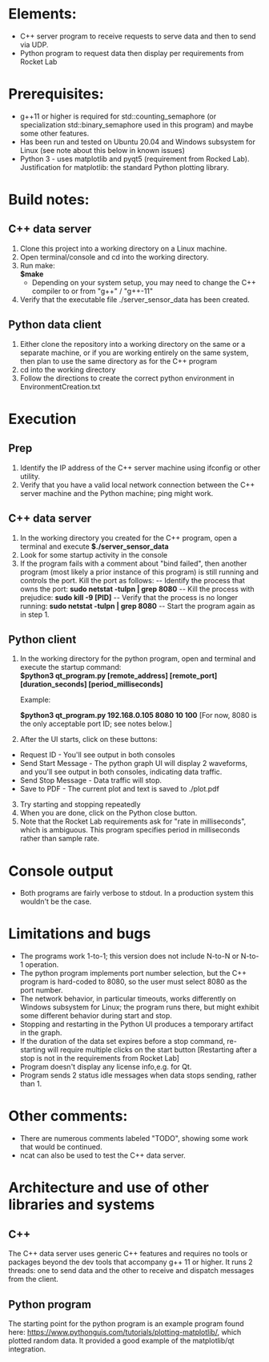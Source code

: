 # Elements:
- C++ server program to receive requests to serve data and then to send via UDP.
- Python program to request data then display per requirements from Rocket Lab

# Prerequisites:
- g++11 or higher is required for std::counting_semaphore (or specialization std::binary_semaphore used in this program) 
  and maybe some other features.
- Has been run and tested on Ubuntu 20.04 and Windows subsystem for Linux (see note about this below in known issues)
- Python 3 - uses matplotlib and pyqt5 (requirement from Rocked Lab).  Justification for matplotlib: the standard Python plotting library.

# Build notes:
## C++ data server
1. Clone this project into a working directory on a Linux machine.
2. Open terminal/console and cd into the working directory.
3. Run make:  
    **$make**
   - Depending on your system setup, you may need to change the C++ compiler to
     or from "g++" / "g++-11"
4. Verify that the executable file ./server_sensor_data has been created.

## Python data client
1. Either clone the repository into a working directory on the same or a separate machine, or if
   you are working entirely on the same system, then plan to use the same directory as
   for the C++ program
2. cd into the working directory
3. Follow the directions to create the correct python environment in EnvironmentCreation.txt 

# Execution
## Prep
1. Identify the IP address of the C++ server machine using ifconfig or other utility.
2. Verify that you have a valid local network connection between the C++ server machine and the
   Python machine; ping might work.

## C++ data server
1. In the working directory you created for the C++ program, open a terminal and
  execute 
  **$./server_sensor_data**
2. Look for some startup activity in the console
3. If the program fails with a comment about "bind failed", then another program (most likely a prior
   instance of this program) is still running and controls the port.  Kill the port as follows:
   -- Identify the process that owns the port: **sudo netstat -tulpn | grep 8080**
   -- Kill the process with prejudice: **sudo kill -9 [PID]**
   -- Verify that the process is no longer running: **sudo netstat -tulpn | grep 8080**
   -- Start the program again as in step 1.

## Python client
1. In the working directory for the python program, open and terminal and
  execute the startup command:  
  **$python3 qt_program.py [remote_address] [remote_port] [duration_seconds] [period_milliseconds]**
    
    Example:
    
    **$python3 qt_program.py 192.168.0.105 8080 10 100**
    [For now, 8080 is the only acceptable port ID; see notes below.]
2. After the UI starts, click on these buttons:
  - Request ID - You'll see output in both consoles
  - Send Start Message - The python graph UI will display 2 waveforms, and you'll see output in both consoles, indicating data traffic.
  - Send Stop Message - Data traffic will stop.
  - Save to PDF - The current plot and text is saved to ./plot.pdf
3. Try starting and stopping repeatedly
4. When you are done, click on the Python close button.
5. Note that the Rocket Lab requirements ask for "rate in milliseconds", which is ambiguous.  This program specifies period in milliseconds
   rather than sample rate.
   
# Console output
- Both programs are fairly verbose to stdout. In a production system this wouldn't be the case.

# Limitations and bugs
- The programs work 1-to-1; this version does not include N-to-N or N-to-1 operation.
- The python program implements port number selection, but the C++ program is hard-coded to 8080, so
  the user must select 8080 as the port number.
- The network behavior, in particular timeouts, works differently on Windows subsystem for Linux; the program
  runs there, but might exhibit some different behavior during start and stop.
- Stopping and restarting in the Python UI produces a temporary artifact in the graph.
- If the duration of the data set expires before a stop command, re-starting will require multiple
  clicks on the start button [Restarting after a stop is not in the requirements from Rocket Lab]
- Program doesn't display any license info,e.g. for Qt.
- Program sends 2 status idle messages when data stops sending, rather than 1.
# Other comments:
 - There are numerous comments labeled "TODO", showing some work that would be continued.
 - ncat can also be used to test the C++ data server.

# Architecture and use of other libraries and systems
## C++
The C++ data server uses generic C++ features and requires no tools or packages beyond the
dev tools that accompany g++ 11 or higher.  It runs 2 threads: one to send data and the other
to receive and dispatch messages from the client.
## Python program
The starting point for the python program is an example program found here: https://www.pythonguis.com/tutorials/plotting-matplotlib/,
which plotted random data. It provided a good example of the matplotlib/qt integration.
